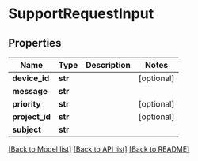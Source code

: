 # SupportRequestInput


## Properties
Name | Type | Description | Notes
------------ | ------------- | ------------- | -------------
**device_id** | **str** |  | [optional] 
**message** | **str** |  | 
**priority** | **str** |  | [optional] 
**project_id** | **str** |  | [optional] 
**subject** | **str** |  | 

[[Back to Model list]](../README.md#documentation-for-models) [[Back to API list]](../README.md#documentation-for-api-endpoints) [[Back to README]](../README.md)



